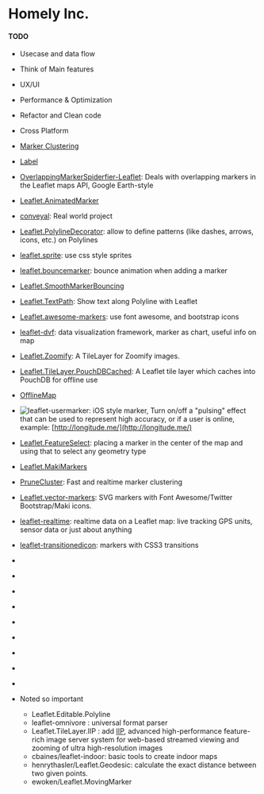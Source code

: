 # **Homely Inc.**

#### TODO
* Usecase and data flow
* Think of Main features
* UX/UI
* Performance & Optimization
* Refactor and Clean code
* Cross Platform

* [Marker Clustering](https://github.com/Leaflet/Leaflet.markercluster)
* [Label](https://github.com/Leaflet/Leaflet.label)
* [OverlappingMarkerSpiderfier-Leaflet](https://github.com/jawj/OverlappingMarkerSpiderfier-Leaflet): Deals with overlapping markers in the Leaflet maps API, Google Earth-style
* [Leaflet.AnimatedMarker](http://openplans.github.io/Leaflet.AnimatedMarker/)
* [conveyal](http://conveyal.com/): Real world project
* [Leaflet.PolylineDecorator](https://github.com/bbecquet/Leaflet.PolylineDecorator): allow to define patterns (like dashes, arrows, icons, etc.) on Polylines
* [leaflet.sprite](https://github.com/leaflet-extras/leaflet.sprite): use css style sprites

* [leaflet.bouncemarker](https://github.com/maximeh/leaflet.bouncemarker): bounce animation when adding a marker
* [Leaflet.SmoothMarkerBouncing](https://github.com/hosuaby/Leaflet.SmoothMarkerBouncing)
* [Leaflet.TextPath](https://github.com/makinacorpus/Leaflet.TextPath): Show text along Polyline with Leaflet
* [Leaflet.awesome-markers](https://github.com/lvoogdt/Leaflet.awesome-markers): use font awesome, and bootstrap icons
* [leaflet-dvf](http://humangeo.github.io/leaflet-dvf/): data visualization framework, marker as chart, useful info on map
* [Leaflet.Zoomify](https://github.com/turban/Leaflet.Zoomify): A TileLayer for Zoomify images.
* [Leaflet.TileLayer.PouchDBCached](https://github.com/MazeMap/Leaflet.TileLayer.PouchDBCached): A Leaflet tile layer which caches into PouchDB for offline use
* [OfflineMap](https://github.com/tbicr/OfflineMap)
* ![leaflet-usermarker](https://github.com/heyman/leaflet-usermarker):  iOS style marker, Turn on/off a "pulsing" effect that can be used to represent high accuracy, or if a user is online, example: [http://longitude.me/](http://longitude.me/)
* [Leaflet.FeatureSelect](https://github.com/openplans/Leaflet.FeatureSelect): placing a marker in the center of the map and using that to select any geometry type
* [Leaflet.MakiMarkers](https://github.com/jseppi/Leaflet.MakiMarkers)
* [PruneCluster](https://github.com/SINTEF-9012/PruneCluster): Fast and realtime marker clustering
* [Leaflet.vector-markers](https://github.com/hiasinho/Leaflet.vector-markers): SVG markers with Font Awesome/Twitter Bootstrap/Maki icons.
* [leaflet-realtime](https://github.com/perliedman/leaflet-realtime): realtime data on a Leaflet map: live tracking GPS units, sensor data or just about anything
* [leaflet-transitionedicon](https://github.com/naturalatlas/leaflet-transitionedicon): markers with CSS3 transitions
* []()
* []()
* []()
* []()
* []()
* []()
* []()
* []()
* []()

* Noted so important
  * Leaflet.Editable.Polyline
  * leaflet-omnivore : universal format parser
  * Leaflet.TileLayer.IIP : add [IIP](http://iipimage.sourceforge.net/), advanced high-performance feature-rich image server system for web-based streamed viewing and zooming of ultra high-resolution images
  * cbaines/leaflet-indoor: basic tools to create indoor maps
  * henrythasler/Leaflet.Geodesic:  calculate the exact distance between two given points.
  * ewoken/Leaflet.MovingMarker
